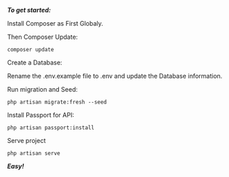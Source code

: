 ***To get started:***

Install Composer as First Globaly.

Then Composer Update:
	
	composer update

Create a Database:

Rename the .env.example file to .env and update the Database information.

Run migration and Seed:

	php artisan migrate:fresh --seed

Install Passport for API:

	php artisan passport:install

Serve project

	php artisan serve

***Easy!***
